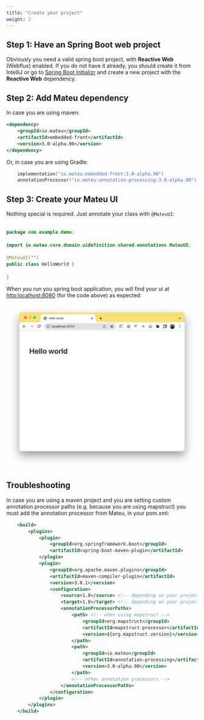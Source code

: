 ```yaml
---
title: "Create your project"
weight: 2
---
```


## Step 1: Have an Spring Boot web project

Obviously you need a valid spring boot project, with **Reactive Web** (Webflux) enabled. If you do not have it already, you should create it from IntelliJ or go to [Spring Boot Initializr](https://start.spring.io/) and create a new project with the **Reactive Web** dependency.

## Step 2: Add Mateu dependency

In case you are using maven:

```xml
<dependency>
    <groupId>io.mateu</groupId>
    <artifactId>embedded-front</artifactId>
    <version>3.0-alpha.90</version>
</dependency>
```

Or, in case you are using Gradle:

```kotlin
    implementation("io.mateu:embedded-front:3.0-alpha.90")
    annotationProcessor("io.mateu:annotation-processing:3.0-alpha.90")
```



## Step 3: Create your Mateu UI

Nothing special is required. Just annotate your class with `@MateuUI`:

```java

package com.example.demo;

import io.mateu.core.domain.uidefinition.shared.annotations.MateuUI;

@MateuUI("")
public class HelloWorld {

}

```

When you run you spring boot application, you will find your ui at [http:localhost:8080](http:localhost:8080) (for the code above) as expected:


<p align="center"><img src="../../images/helloworld.png?raw=true" width="600"/></p>

## Troubleshooting

In case you are using a maven project and you are setting custom annotation processor paths (e.g. because you are using mapstruct) you must add the annotation processor from Mateu, in your pom.xml:

```xml
    <build>
        <plugins>
            <plugin>
                <groupId>org.springframework.boot</groupId>
                <artifactId>spring-boot-maven-plugin</artifactId>
            </plugin>
            <plugin>
                <groupId>org.apache.maven.plugins</groupId>
                <artifactId>maven-compiler-plugin</artifactId>
                <version>3.8.1</version>
                <configuration>
                    <source>1.8</source> <!-- depending on your project -->
                    <target>1.8</target> <!-- depending on your project -->
                    <annotationProcessorPaths>
                        <path> <!-- when using mapstruct -->
                            <groupId>org.mapstruct</groupId>
                            <artifactId>mapstruct-processor</artifactId>
                            <version>${org.mapstruct.version}</version>
                        </path>
                        <path>
                            <groupId>io.mateu</groupId>
                            <artifactId>annotation-processing</artifactId>
                            <version>3.0-alpha.90</version>
                        </path>
                        <!-- other annotation processors -->
                    </annotationProcessorPaths>
                </configuration>
            </plugin>
        </plugins>
    </build>
```
